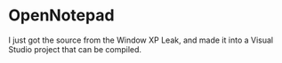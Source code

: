 # OpenNotepad
I just got the source from the Window XP Leak, and made it into a Visual Studio project that can be compiled.
